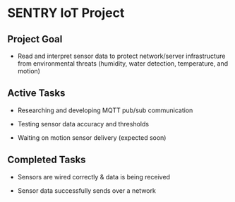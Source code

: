 # SENTRY IoT Project

## Project Goal

- Read and interpret sensor data to protect network/server infrastructure from environmental
threats (humidity, water detection, temperature, and motion)

## Active Tasks

- Researching and developing MQTT pub/sub communication

- Testing sensor data accuracy and thresholds

- Waiting on motion sensor delivery (expected soon)

## Completed Tasks

- Sensors are wired correctly & data is being received

- Sensor data successfully sends over a network 